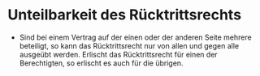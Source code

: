 # Unteilbarkeit des Rücktrittsrechts

- Sind bei einem Vertrag auf der einen oder der anderen Seite mehrere beteiligt, so kann das Rücktrittsrecht nur von allen und gegen alle ausgeübt werden. Erlischt das Rücktrittsrecht für einen der Berechtigten, so erlischt es auch für die übrigen.

